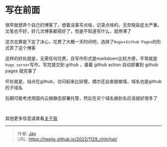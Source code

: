 # 写在前面


很早就想弄个自己的博客了，想着没事写点啥，记录点啥的，无奈拖延症太严重，文笔也不好，好几次博客都搭好了，但是不知道写什么，就停滞了

这次总算是下定了决心，花费了大概一天时间吧，选择了`Hugo`+`Github Pages`的形式弄了这个博客

这样的好处就是，无需任何花费，且写作形式是markdown比较方便，平常就是`hugo server`写作，写完提交到 github ，接着 github action
自动部署到 github pages 就完事了

坏处就是，站点在github，访问起来比较慢，偶尔还会直接被墙，域名也是github的子域名

后期可能考虑用国内云做静态部署托管，然后在买个域名做别名应该就好很多了

<br/>

其他更多信息请查看[关于我](/about/)


---

> 作者: [Jay](https://github.com/Heelie)  
> URL: https://heelie.github.io/2022/1129_chitchat/  

